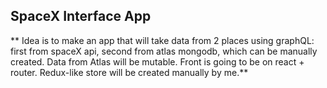 ## SpaceX Interface App

** Idea is to make an app that will take data from 2 places using graphQL: first from spaceX api,
 second from atlas mongodb, which can be manually created. Data from Atlas will be mutable.
 Front is going to be on react + router. Redux-like store will be created manually by me.**